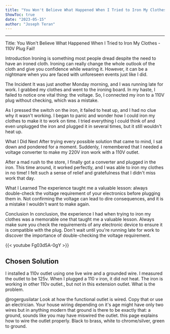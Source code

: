 ```yaml
---
title: "You Won't Believe What Happened When I Tried to Iron My Clothes - 110V Plug Fail!"
ShowToc: true 
date: "2023-05-15"
author: "Joseph Teran"
---
```

*****
Title: You Won't Believe What Happened When I Tried to Iron My Clothes - 110V Plug Fail!

Introduction
Ironing is something most people dread despite the need to have an ironed cloth. Ironing can really change the whole outlook of the cloth and give you confidence while wearing it. However, it can be a nightmare when you are faced with unforeseen events just like I did.

The Incident
It was just another Monday morning, and I was running late for work. I grabbed my clothes and went to the ironing board. In my haste, I failed to notice one vital thing: the voltage. So, I connected my iron to a 110V plug without checking, which was a mistake.

As I pressed the switch on the iron, it failed to heat up, and I had no clue why it wasn't working. I began to panic and wonder how I could iron my clothes to make it to work on time. I tried everything I could think of and even unplugged the iron and plugged it in several times, but it still wouldn't heat up.

What I Did Next
After trying every possible solution that came to mind, I sat down and pondered for a moment. Suddenly, I remembered that I needed a voltage converter to make my 220V iron work with a 110V outlet.

After a mad rush to the store, I finally got a converter and plugged in the iron. This time around, it worked perfectly, and I was able to iron my clothes in no time! I felt such a sense of relief and gratefulness that I didn't miss work that day.

What I Learned
The experience taught me a valuable lesson: always double-check the voltage requirement of your electronics before plugging them in. Not confirming the voltage can lead to dire consequences, and it is a mistake I wouldn't want to make again.

Conclusion
In conclusion, the experience I had when trying to iron my clothes was a memorable one that taught me a valuable lesson. Always make sure you check the requirements of any electronic device to ensure it is compatible with the plug. Don't wait until you're running late for work to discover the importance of double-checking the voltage requirement.

{{< youtube Fg03d5A-0gY >}} 



## Chosen Solution
 I installed a 110v outlet using one live wire and a grounded wire. I measured the outlet to be 125v. When I plugged a 110 v iron, it did not heat. The iron is working in other 110v outlet., but not in this extension outlet. What is the problem.

 @rogergusilatar Look at how the functional outlet is wired. Copy that or use an electrician. Your house wiring depending on it's age might have only two wires but in anything modern that ground is there to be exactly that: a ground, sounds like you may have miswired the outlet. this page explains how to wire the outlet properly. Black to brass, white to chrome/silver, green to ground.




